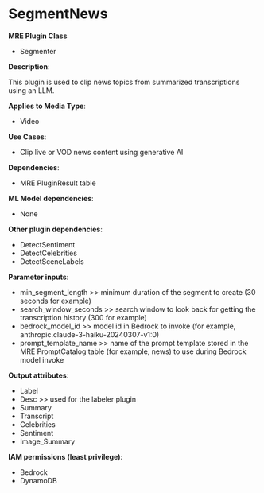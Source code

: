 # SegmentNews #

**MRE Plugin Class**

- Segmenter

**Description**:

This plugin is used to clip news topics from summarized transcriptions using an LLM.

**Applies to Media Type**:

- Video

**Use Cases**:

- Clip live or VOD news content using generative AI

**Dependencies**:

- MRE PluginResult table

**ML Model dependencies**:

- None

**Other plugin dependencies**:

- DetectSentiment
- DetectCelebrities
- DetectSceneLabels

**Parameter inputs**:

- min_segment_length >> minimum duration of the segment to create (30 seconds for example)
- search_window_seconds >> search window to look back for getting the transcription history (300 for example)
- bedrock_model_id >> model id in Bedrock to invoke (for example, anthropic.claude-3-haiku-20240307-v1:0)
- prompt_template_name >> name of the prompt template stored in the MRE PromptCatalog table (for example, news) to use during Bedrock model invoke

**Output attributes**:

- Label
- Desc >> used for the labeler plugin
- Summary
- Transcript
- Celebrities
- Sentiment
- Image_Summary

**IAM permissions (least privilege)**:

- Bedrock
- DynamoDB
